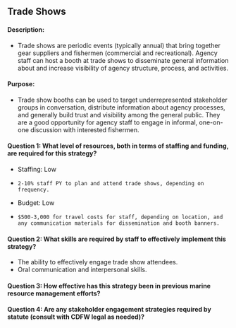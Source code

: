 ## Trade Shows
#### Description: 
-  Trade shows are periodic events (typically annual) that bring together gear suppliers and fishermen (commercial and recreational). Agency staff can host a booth at trade shows to disseminate general information about and increase visibility of agency structure, process, and activities.

#### Purpose:
-   Trade show booths can be used to target underrepresented stakeholder groups in conversation, distribute information about agency processes, and generally build trust and visibility among the general public. They are a good opportunity for agency staff to engage in informal, one-on-one discussion with interested fishermen.

#### Question 1: What level of resources, both in terms of staffing and funding, are required for this strategy?
-	Staffing: Low
  - 	2-10% staff PY to plan and attend trade shows, depending on frequency.
-	Budget: Low
  - 	$500-3,000 for travel costs for staff, depending on location, and any communication materials for dissemination and booth banners.


#### Question 2: What skills are required by staff to effectively implement this strategy?
-	The ability to effectively engage trade show attendees.
-	Oral communication and interpersonal skills.

#### Question 3: How effective has this strategy been in previous marine resource management efforts? 

#### Question 4: Are any stakeholder engagement strategies required by statute (consult with CDFW legal as needed)? 

